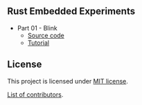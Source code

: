 ## Rust Embedded Experiments

- Part 01 - Blink
  - [Source code](part01-blink)
  - [Tutorial](http://nercury.github.io/rust/embedded/experiments/2018/04/29/rust-embedded-02-discovery-vl-project-setup.html)

## License

This project is licensed under [MIT license](LICENSE.md).

[List of contributors](CONTRIBUTORS.md).